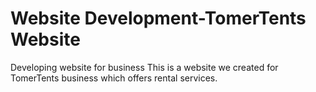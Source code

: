 # Website Development-TomerTents Website
Developing website for business
This is a website we created for TomerTents business which offers rental services.
